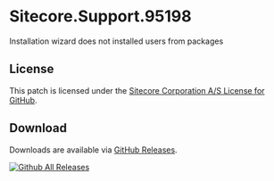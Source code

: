 # Sitecore.Support.95198
Installation wizard does not installed users from packages

## License  
This patch is licensed under the [Sitecore Corporation A/S License for GitHub](https://github.com/sitecoresupport/Sitecore.Support.95198/blob/master/LICENSE).  

## Download  
Downloads are available via [GitHub Releases](https://github.com/sitecoresupport/Sitecore.Support.95198/releases).  

[![Github All Releases](https://img.shields.io/github/downloads/SitecoreSupport/Sitecore.Support.95198/total.svg)](https://github.com/SitecoreSupport/Sitecore.Support.95198/releases)
